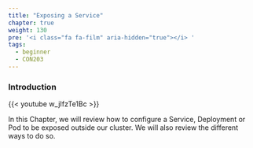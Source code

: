 ```yaml
---
title: "Exposing a Service"
chapter: true
weight: 130
pre: '<i class="fa fa-film" aria-hidden="true"></i> '
tags:
  - beginner
  - CON203
---
```



### Introduction

{{< youtube w_jIfzTe1Bc >}}

In this Chapter, we will review how to configure a Service, Deployment or Pod to be exposed outside our cluster. We will also review the different ways to do so.
